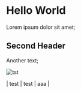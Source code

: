 # Hello World

Lorem ipsum dolor sit amet;

## Second Header

Another text;

![tst](https://spng.pngfind.com/pngs/s/194-1945931_red-apple-1-apple-hd-png-download.png)

| test | test | aaa |